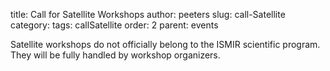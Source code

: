 title: Call for Satellite Workshops
author: peeters
slug: call-Satellite
category:
tags: callSatellite
order: 2
parent: events

Satellite workshops do not officially belong to the ISMIR scientific program.
They will be fully handled by workshop organizers.
